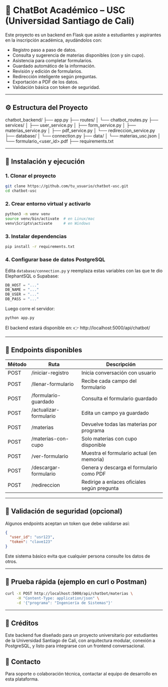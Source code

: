 # 🤖 ChatBot Académico – USC (Universidad Santiago de Cali)

Este proyecto es un backend en Flask que asiste a estudiantes y aspirantes en la inscripción académica, ayudándolos con:

- Registro paso a paso de datos.
- Consulta y sugerencia de materias disponibles (con y sin cupo).
- Asistencia para completar formularios.
- Guardado automático de la información.
- Revisión y edición de formularios.
- Redirección inteligente según preguntas.
- Exportación a PDF de los datos.
- Validación básica con token de seguridad.

---

## ⚙ Estructura del Proyecto

chatbot_backend/
├── app.py
├── routes/
│   └── chatbot_routes.py
├── services/
│   ├── user_service.py
│   ├── form_service.py
│   ├── materias_service.py
│   ├── pdf_service.py
│   └── redireccion_service.py
├── database/
│   └── connection.py
├── data/
│   └── materias_usc.json
│   └── formulario_<user_id>.pdf
├── requirements.txt

---

## 🚀 Instalación y ejecución

### 1. Clonar el proyecto

```bash
git clone https://github.com/tu_usuario/chatbot-usc.git
cd chatbot-usc
```

### 2. Crear entorno virtual y activarlo

```bash
python3 -m venv venv
source venv/bin/activate  # en Linux/mac
venv\Scripts\activate     # en Windows
```

### 3. Instalar dependencias

```bash
pip install -r requirements.txt
```

### 4. Configurar base de datos PostgreSQL

Edita `database/connection.py` y reemplaza estas variables con las que te dio ElephantSQL o Supabase:

```python
DB_HOST = "..."
DB_NAME = "..."
DB_USER = "..."
DB_PASS = "..."
```

Luego corre el servidor:

```bash
python app.py
```

El backend estará disponible en:
👉 http://localhost:5000/api/chatbot/

---

## 🔌 Endpoints disponibles

| Método | Ruta                  | Descripción                              |
|--------|-----------------------|------------------------------------------|
| POST   | /iniciar-registro     | Inicia conversación con usuario          |
| POST   | /llenar-formulario    | Recibe cada campo del formulario         |
| POST   | /formulario-guardado  | Consulta el formulario guardado          |
| POST   | /actualizar-formulario| Edita un campo ya guardado               |
| POST   | /materias             | Devuelve todas las materias por programa |
| POST   | /materias-con-cupo    | Solo materias con cupo disponible        |
| POST   | /ver-formulario       | Muestra el formulario actual (en memoria)|
| POST   | /descargar-formulario | Genera y descarga el formulario como PDF |
| POST   | /redireccion          | Redirige a enlaces oficiales según pregunta |

---

## 🔐 Validación de seguridad (opcional)

Algunos endpoints aceptan un token que debe validarse así:

```json
{
  "user_id": "usr123",
  "token": "clave123"
}
```

Este sistema básico evita que cualquier persona consulte los datos de otros.

---

## 🧪 Prueba rápida (ejemplo en curl o Postman)

```bash
curl -X POST http://localhost:5000/api/chatbot/materias \
     -H "Content-Type: application/json" \
     -d '{"programa": "Ingeniería de Sistemas"}'
```

---

## 📄 Créditos

Este backend fue diseñado para un proyecto universitario por estudiantes de la Universidad Santiago de Cali, con arquitectura modular, conexión a PostgreSQL, y listo para integrarse con un frontend conversacional.

## 💬 Contacto

Para soporte o colaboración técnica, contactar al equipo de desarrollo en esta plataforma.
